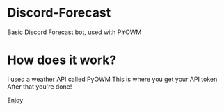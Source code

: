 # Discord-Forecast
Basic Discord Forecast bot, used with PYOWM

# How does it work?
I used a weather API called PyOWM
This is where you get your API token
After that you're done!

Enjoy
